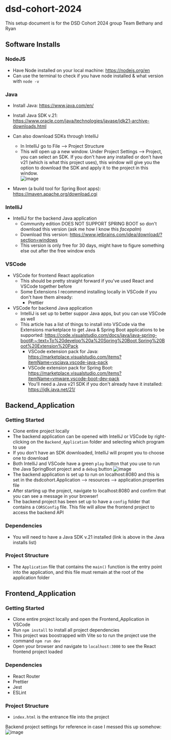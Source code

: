 # dsd-cohort-2024
This setup document is for the DSD Cohort 2024 group Team Bethany and Ryan



## Software Installs
### NodeJS
- Have Node installed on your local machine:  https://nodejs.org/en
- Can use the terminal to check if you have node installed & what version with `node -v`
### Java
 - Install Java: https://www.java.com/en/
 - Install Java SDK v.21: https://www.oracle.com/java/technologies/javase/jdk21-archive-downloads.html
 - Can also download SDKs through IntelliJ
     - In IntelliJ go to File --> Project Structure
     - This will open up a new window.  Under Project Settings --> Project, you can select an SDK.  If you don't have any installed or don't have v21 (which is what this project uses), this window will give you the option to download the SDK and apply it to the project in this window.   
![image](https://github.com/bethanyann/dsd-cohort-2024/assets/21211634/59c3a780-2c83-410b-b24a-2ad82a4e6fa8)

 - Maven (a build tool for Spring Boot apps): https://maven.apache.org/download.cgi
   
### IntelliJ
- IntelliJ for the backend Java application
    - Community edition DOES NOT SUPPORT SPRING BOOT so don't download this version (ask me how I know this *facepalm*)
    - Download this version: https://www.jetbrains.com/idea/download/?section=windows
    - This version is only free for 30 days, might have to figure something else out after the free window ends

### VSCode
- VSCode for frontend React application
    - This should be pretty straight forward if you've used React and VSCode together before
    - Some Extensions I recommend installing locally in VSCode if you don't have them already:
        -  Prettier
- VSCode for backend Java application
    - IntelliJ is set up to better suppor Java apps, but you can use VSCode as well
    - This article has a list of things to install into VSCode via the Extensions marketplace to get Java & Spring Boot applications to be supported:
      https://code.visualstudio.com/docs/java/java-spring-boot#:~:text=To%20develop%20a%20Spring%20Boot,Spring%20Boot%20Extension%20Pack
        - VSCode extension pack for Java: https://marketplace.visualstudio.com/items?itemName=vscjava.vscode-java-pack
        - VSCode extension pack for Spring Boot: https://marketplace.visualstudio.com/items?itemName=vmware.vscode-boot-dev-pack
        - You'll need a Java v21 SDK if you don't already have it installed:  https://jdk.java.net/21/

  

## Backend_Application
### Getting Started
- Clone entire project locally 
- The backend application can be opened with IntelliJ or VSCode by right-clicking on the `Backend_Application` folder and selecting which program to use
- If you don't have an SDK downloaded, IntelliJ will propmt you to choose one to download
- Both IntelliJ and VSCode have a green `play` button that you use to run the Java SpringBoot project and a `debug` button
![image](https://github.com/bethanyann/dsd-cohort-2024/assets/21211634/600c0b84-1ed5-40d3-8146-2b115e63fcc0)
- The backend application is set up to run on localhost:8080 and this is set in the dsdcohort.Application --> resources --> application.properties file
- After starting up the project, navigate to localhost:8080 and confirm that you can see a message in your browser! 
- The backend project has been set up to have a `config` folder that contains a `CORSConfig` file.  This file will allow the frontend project to access the backend API

### Dependencies
- You will need to have a Java SDK v.21 installed (link is above in the Java installs list)
### Project Structure
- The `Application` file that contains the `main()` function is the entry point into the application, and this file must remain at the root of the application folder

## Frontend_Application
### Getting Started
- Clone entire project locally and open the Frontend_Application in VSCode
- Run `npm install` to install all project dependencies
- This project was boostrapped with Vite so to run the project use the command `npm run dev`
- Open your browser and navigate to `localhost:3000` to see the React frontend project loaded
### Dependencies
- React Router
- Prettier
- Jest
- ESLint
### Project Structure
- `index.html` is the entrance file into the project



Backend project settings for reference in case I messed this up somehow: 
![image](https://github.com/bethanyann/dsd-cohort-2024/assets/21211634/3bd027c1-9877-401e-876f-bfd8dc3d41a7)
